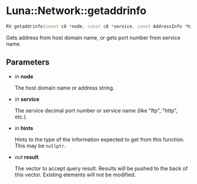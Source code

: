 # Luna::Network::getaddrinfo

```c++
RV getaddrinfo(const c8 *node, const c8 *service, const AddressInfo *hints, Vector< AddressInfo > &result)
```

Gets address from host domain name, or gets port number from service name. 



## Parameters
* *in* **node**

    The host domain name or address string. 

* *in* **service**

    The service decimal port number or service name (like "ftp", "http", etc.). 

* *in* **hints**

    Hints to the type of the information expected to get from this function. This may be `nullptr`. 

* *out* **result**

    The vector to accept query result. Results will be pushed to the back of this vector. Existing elements will not be modified. 

